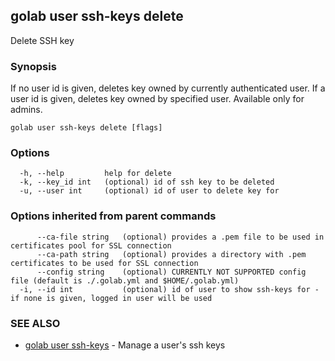 ## golab user ssh-keys delete

Delete SSH key

### Synopsis


If no user id is given, deletes key owned by currently authenticated user. If a user id is given, deletes key owned by specified user. Available only for admins.

```
golab user ssh-keys delete [flags]
```

### Options

```
  -h, --help         help for delete
  -k, --key_id int   (optional) id of ssh key to be deleted
  -u, --user int     (optional) id of user to delete key for
```

### Options inherited from parent commands

```
      --ca-file string   (optional) provides a .pem file to be used in certificates pool for SSL connection
      --ca-path string   (optional) provides a directory with .pem certificates to be used for SSL connection
      --config string    (optional) CURRENTLY NOT SUPPORTED config file (default is ./.golab.yml and $HOME/.golab.yml)
  -i, --id int           (optional) id of user to show ssh-keys for - if none is given, logged in user will be used
```

### SEE ALSO
* [golab user ssh-keys](golab_user_ssh-keys.md)	 - Manage a user's ssh keys

